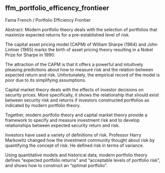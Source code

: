 ## ffm_portfolio_efficency_frontieer
Fama French / Portfolio Efficiency Frontier 

Abstract: 
Modern portfolio theory deals with the selection of portfolios that maximize expected returns for a pre-established level of risk. 

The capital asset pricing model (CAPM) of William Sharpe (1964) and John Lintner (1965) marks the birth of asset pricing theory resulting in a Nobel Prize for Sharpe in 1990. 

The attraction of the CAPM is that it offers a powerful and intuitively pleasing predictions about how to measure risk and the relation between expected return and risk. Unfortunately, the empirical record of the model is poor due to its simplifying assumptions.  

Capital market theory deals with the effects of investor decisions on security prices. More specifically, it shows the relationship that should exist between security risk and returns if investors constructed portfolios as indicated by modern portfolio theory. 

Together, modern portfolio theory and capital market theory provide a framework to specify and measure investment risk and to develop relationships between expected security return and risk. 

Investors have used a variety of definitions of risk. Professor Harry Markowitz changed how the investment community thought about risk by quantifying the concept of risk. He defined risk in terms of variance. 



Using quantitative models and historical data, modern portfolio theory defines “expected portfolio returns” and “acceptable levels of portfolio risk”, and shows how to construct an “optimal portfolio”.
 